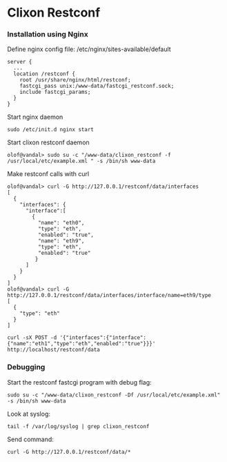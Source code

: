 # Clixon Restconf

### Installation using Nginx

Define nginx config file: /etc/nginx/sites-available/default
```
server {
  ...
  location /restconf {
    root /usr/share/nginx/html/restconf;
    fastcgi_pass unix:/www-data/fastcgi_restconf.sock;
    include fastcgi_params;
  }
}
```
Start nginx daemon
```
sudo /etc/init.d nginx start
```

Start clixon restconf daemon
```
olof@vandal> sudo su -c "/www-data/clixon_restconf -f /usr/local/etc/example.xml " -s /bin/sh www-data
```

Make restconf calls with curl
```
olof@vandal> curl -G http://127.0.0.1/restconf/data/interfaces
[
  {
    "interfaces": {
      "interface":[
        {
          "name": "eth0",
          "type": "eth",
          "enabled": "true",
          "name": "eth9",
          "type": "eth",
          "enabled": "true"
         }
      ]
    }
  }
]
olof@vandal> curl -G http://127.0.0.1/restconf/data/interfaces/interface/name=eth9/type
[
  {
    "type": "eth" 
  }
]

curl -sX POST -d '{"interfaces":{"interface":{"name":"eth1","type":"eth","enabled":"true"}}}' http://localhost/restconf/data
```

### Debugging

Start the restconf fastcgi program with debug flag:
```
sudo su -c "/www-data/clixon_restconf -Df /usr/local/etc/example.xml" -s /bin/sh www-data
```
Look at syslog:
```
tail -f /var/log/syslog | grep clixon_restconf
```

Send command:
```
curl -G http://127.0.0.1/restconf/data/*
```
